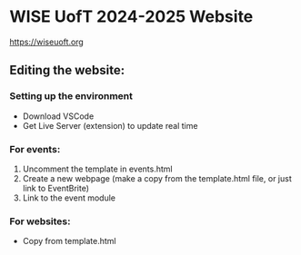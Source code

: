 # WISE UofT 2024-2025 Website

https://wiseuoft.org

## Editing the website:

### Setting up the environment
- Download VSCode
- Get Live Server (extension) to update real time

### For events:
1. Uncomment the template in events.html
2. Create a new webpage (make a copy from the template.html file, or just link to EventBrite)
3. Link to the event module

### For websites:
- Copy from template.html
